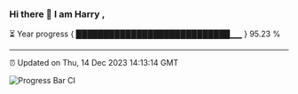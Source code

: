 ### Hi there 👋 I am Harry , 

⏳ Year progress { ████████████████████████████▁▁ } 95.23 %

---

⏰ Updated on Thu, 14 Dec 2023 14:13:14 GMT

![Progress Bar CI](https://github.com/duykhang68/duykhang68/workflows/Progress%20Bar%20CI/badge.svg)

